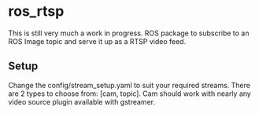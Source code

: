 # ros_rtsp
This is still very much a work in progress.
ROS package to subscribe to an ROS Image topic and serve it up as a RTSP video feed.

## Setup
Change the config/stream_setup.yaml to suit your required streams. There are 2 types to choose from: [cam, topic]. Cam should work with nearly any video source plugin available with gstreamer.
